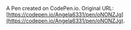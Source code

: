 # 

A Pen created on CodePen.io. Original URL: [https://codepen.io/Angela6331/pen/oNONZJg](https://codepen.io/Angela6331/pen/oNONZJg).

